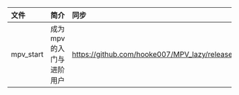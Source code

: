
| 文件 | 简介 | 同步 |
| :--- | :--- | :--- |
| mpv_start | 成为mpv的入门与进阶用户 | https://github.com/hooke007/MPV_lazy/releases/tag/20220222 |

